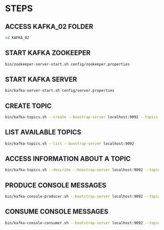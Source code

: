 # STEPS

## ACCESS KAFKA_02 FOLDER

```sh
cd KAFKA_02
```
## START KAFKA ZOOKEEPER
```sh
bin/zookeeper-server-start.sh config/zookeeper.properties
```

## START KAFKA SERVER
```sh
bin/kafka-server-start.sh config/server.properties
```

## CREATE TOPIC
```sh
bin/kafka-topics.sh --create --boostrap-server localhost:9092 --topics cities
```

## LIST AVAILABLE TOPICS
```sh
bin/kafka-topics.sh --list --boostrap-server localhost:9092
```

## ACCESS INFORMATION ABOUT A TOPIC
```sh
bin/kafka-topics.sh --describe --boostrap-server localhost:9092 --topics cities
```

## PRODUCE CONSOLE MESSAGES
```sh
bin/kafka-console-producer.sh --bootstrap-server localhost:9092 --topic cities
```

## CONSUME CONSOLE MESSAGES
```sh
bin/kafka-console-consumer.sh --bootstrap-server localhost:9092 --topic cities
```